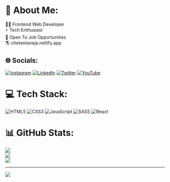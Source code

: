 # 💫 About Me:
👨‍💻 Frontend Web Developer<br>⚡ Tech Enthusiast<br>💼 Open To Job Opportunities<br>🌎 chetantaneja.netlify.app <br>


## 🌐 Socials:
[![Instagram](https://img.shields.io/badge/Instagram-%23E4405F.svg?logo=Instagram&logoColor=white)](https://instagram.com/ramm_codes) [![LinkedIn](https://img.shields.io/badge/LinkedIn-%230077B5.svg?logo=linkedin&logoColor=white)](https://linkedin.com/in/rammcodes) [![Twitter](https://img.shields.io/badge/Twitter-%231DA1F2.svg?logo=Twitter&logoColor=white)](https://twitter.com/rammcodes) [![YouTube](https://img.shields.io/badge/YouTube-%23FF0000.svg?logo=YouTube&logoColor=white)](https://youtube.com/@rammcodes) 

# 💻 Tech Stack:
![HTML5](https://img.shields.io/badge/html5-%23E34F26.svg?style=for-the-badge&logo=html5&logoColor=white) ![CSS3](https://img.shields.io/badge/css3-%231572B6.svg?style=for-the-badge&logo=css3&logoColor=white) ![JavaScript](https://img.shields.io/badge/javascript-%23323330.svg?style=for-the-badge&logo=javascript&logoColor=%23F7DF1E) ![SASS](https://img.shields.io/badge/SASS-hotpink.svg?style=for-the-badge&logo=SASS&logoColor=white) ![React](https://img.shields.io/badge/react-%2320232a.svg?style=for-the-badge&logo=react&logoColor=%2361DAFB)
# 📊 GitHub Stats:
![](https://github-readme-stats.vercel.app/api?username=rammcodes&theme=dark&hide_border=false&include_all_commits=false&count_private=false)<br/>
![](https://github-readme-streak-stats.herokuapp.com/?user=rammcodes&theme=dark&hide_border=false)<br/>
![](https://github-readme-stats.vercel.app/api/top-langs/?username=rammcodes&theme=dark&hide_border=false&include_all_commits=false&count_private=false&layout=compact)

---
[![](https://visitcount.itsvg.in/api?id=rammcodes&icon=0&color=0)](https://visitcount.itsvg.in)

<!-- Proudly created with GPRM ( https://gprm.itsvg.in ) -->
